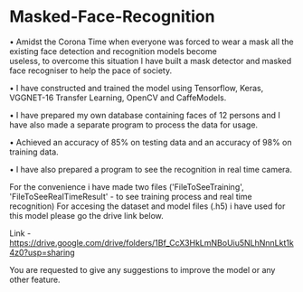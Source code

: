 # Masked-Face-Recognition

•   Amidst the Corona Time when everyone was forced to wear a mask all the existing face detection and recognition models become      
     useless,  to overcome this situation I have built a mask detector and masked face recogniser to help the pace of society.
     
•   I have constructed and trained the model using Tensorflow, Keras, VGGNET-16 Transfer Learning, OpenCV and CaffeModels.

•   I have prepared my own database containing faces of 12 persons and I have also made a separate program to process the data for usage.

•   Achieved an accuracy of 85% on testing data and an accuracy of 98% on training data.

•   I have also prepared a program to see the recognition in real time camera.

For the convenience i have made two files ('FileToSeeTraining', 'FileToSeeRealTimeResult' - to see training process and real time recognition)
For accesing the dataset and model files (.h5) i have used for this model please go the drive link below.

Link - https://drive.google.com/drive/folders/1Bf_CcX3HkLmNBoUiu5NLhNnnLkt1k4z0?usp=sharing

You are requested to give any suggestions to improve the model or any other feature.
